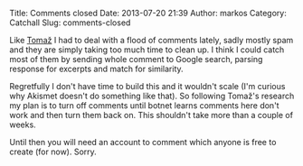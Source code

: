 Title: Comments closed
Date: 2013-07-20 21:39
Author: markos
Category: Catchall
Slug: comments-closed

Like
[Tomaž](http://www.tablix.org/~avian/blog/archives/2013/07/comments_closed/ "Comments closed")
I had to deal with a flood of comments lately, sadly mostly spam and
they are simply taking too much time to clean up. I think I could catch
most of them by sending whole comment to Google search, parsing response
for excerpts and match for similarity.

Regretfully I don't have time to build this and it wouldn't scale (I'm
curious why Akismet doesn't do something like that). So following
Tomaž's research my plan is to turn off comments until botnet learns
comments here don't work and then turn them back on. This shouldn't take
more than a couple of weeks.

Until then you will need an account to comment which anyone is free to
create (for now). Sorry.

